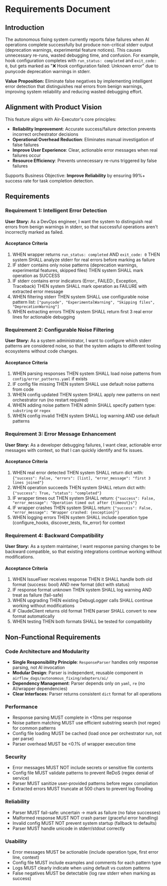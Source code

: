 # Requirements Document

## Introduction

The autonomous fixing system currently reports false failures when AI operations complete successfully but produce non-critical stderr output (deprecation warnings, experimental feature notices). This causes unnecessary re-runs, wasted debugging time, and confusion. For example, hook configuration completes with `run_status: completed` and `exit_code: 0`, but gets marked as "❌ Hook configuration failed: Unknown error" due to punycode deprecation warnings in stderr.

**Value Proposition:** Eliminate false negatives by implementing intelligent error detection that distinguishes real errors from benign warnings, improving system reliability and reducing wasted debugging effort.

## Alignment with Product Vision

This feature aligns with Air-Executor's core principles:

- **Reliability Improvement**: Accurate success/failure detection prevents incorrect orchestrator decisions
- **Operational Overhead Reduction**: Eliminates manual investigation of false failures
- **Improve User Experience**: Clear, actionable error messages when real failures occur
- **Resource Efficiency**: Prevents unnecessary re-runs triggered by false failures

Supports Business Objective: **Improve Reliability** by ensuring 99%+ success rate for task completion detection.

## Requirements

### Requirement 1: Intelligent Error Detection

**User Story:** As a DevOps engineer, I want the system to distinguish real errors from benign warnings in stderr, so that successful operations aren't incorrectly marked as failed.

#### Acceptance Criteria

1. WHEN wrapper returns `run_status: completed` AND `exit_code: 0` THEN system SHALL analyze stderr for real errors before marking as failure
2. IF stderr contains only noise patterns (deprecation warnings, experimental features, skipped files) THEN system SHALL mark operation as SUCCESS
3. IF stderr contains error indicators (Error:, FAILED:, Exception, Traceback) THEN system SHALL mark operation as FAILURE with extracted error message
4. WHEN filtering stderr THEN system SHALL use configurable noise pattern list: `["punycode", "ExperimentalWarning", "Skipping files", "DeprecationWarning"]`
5. WHEN extracting errors THEN system SHALL return first 3 real error lines for actionable debugging

### Requirement 2: Configurable Noise Filtering

**User Story:** As a system administrator, I want to configure which stderr patterns are considered noise, so that the system adapts to different tooling ecosystems without code changes.

#### Acceptance Criteria

1. WHEN parsing responses THEN system SHALL load noise patterns from `config/error_patterns.yaml` if exists
2. IF config file missing THEN system SHALL use default noise patterns from code
3. WHEN config updated THEN system SHALL apply new patterns on next orchestrator run (no restart required)
4. WHEN adding noise pattern THEN admin SHALL specify pattern type: `substring` or `regex`
5. WHEN config invalid THEN system SHALL log warning AND use default patterns

### Requirement 3: Error Message Enhancement

**User Story:** As a developer debugging failures, I want clear, actionable error messages with context, so that I can quickly identify and fix issues.

#### Acceptance Criteria

1. WHEN real error detected THEN system SHALL return dict with: `{"success": False, "errors": [list], "error_message": "first 3 lines joined"}`
2. WHEN operation succeeds THEN system SHALL return dict with: `{"success": True, "status": "completed"}`
3. IF wrapper times out THEN system SHALL return: `{"success": False, "error_message": "Operation timed out after {timeout}s"}`
4. IF wrapper crashes THEN system SHALL return: `{"success": False, "error_message": "Wrapper crashed: {exception}"}`
5. WHEN logging errors THEN system SHALL include operation type (configure_hooks, discover_tests, fix_error) for context

### Requirement 4: Backward Compatibility

**User Story:** As a system maintainer, I want response parsing changes to be backward compatible, so that existing integrations continue working without modifications.

#### Acceptance Criteria

1. WHEN IssueFixer receives response THEN it SHALL handle both old format (success: bool) AND new format (dict with status)
2. IF response format unknown THEN system SHALL log warning AND treat as failure (fail-safe)
3. WHEN upgrading THEN existing DebugLogger calls SHALL continue working without modifications
4. IF ClaudeClient returns old format THEN parser SHALL convert to new format automatically
5. WHEN testing THEN both formats SHALL be tested for compatibility

## Non-Functional Requirements

### Code Architecture and Modularity
- **Single Responsibility Principle**: `ResponseParser` handles only response parsing, not AI invocation
- **Modular Design**: Parser is independent, reusable component in `airflow_dags/autonomous_fixing/adapters/ai/`
- **Dependency Management**: Parser depends only on `yaml`, `re` (no AI/wrapper dependencies)
- **Clear Interfaces**: Parser returns consistent `dict` format for all operations

### Performance
- Response parsing MUST complete in <10ms per response
- Noise pattern matching MUST use efficient substring search (not regex) for common patterns
- Config file loading MUST be cached (load once per orchestrator run, not per parse)
- Parser overhead MUST be <0.1% of wrapper execution time

### Security
- Error messages MUST NOT include secrets or sensitive file contents
- Config file MUST validate patterns to prevent ReDoS (regex denial of service)
- Parser MUST sanitize user-provided patterns before regex compilation
- Extracted errors MUST truncate at 500 chars to prevent log flooding

### Reliability
- Parser MUST fail-safe: uncertain → mark as failure (no false successes)
- Malformed response MUST NOT crash parser (graceful error handling)
- Invalid config MUST NOT prevent system startup (fallback to defaults)
- Parser MUST handle unicode in stderr/stdout correctly

### Usability
- Error messages MUST be actionable (include operation type, first error line, context)
- Config file MUST include examples and comments for each pattern type
- Logs MUST clearly indicate when using default vs custom patterns
- False negatives MUST be detectable (log raw stderr when marking as success)
